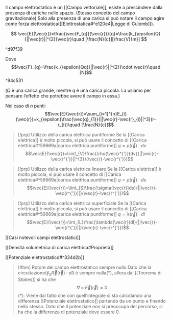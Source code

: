 Il campo elettrostatico è un [[Campo vettoriale]], esiste a prescindere dalla presenza di cariche nello spazio. (Stesso concetto del campo gravitazionale)
Solo alla presenza di una carica si può notare il campo agire come forza elettrostatica([[Elettrostatica#^e120e4|Legge di Culomb]]).

$$
\vec{E}(\vec{r})=\frac{\vec{F_{q}}(\vec{r})}{q}=\frac{k_{\epsilon}Q}{||\vec{r}||^{2}}\vec{r}\quad [\frac{N}{c}][\frac{V}{m}]
$$

^d97f39

Dove $$\vec{F}_{q}=\frac{k_{\epsilon}Qq}{||\vec{r}||^{2}}\cdot \vec{r}\quad [N]$$ ^94c531

($Q$ è una carica grande, mentre $q$ è una carica piccola. La usiamo per pensare l’effetto che potrebbe avere il campo in essa.)

Nel caso di $n$ punti:
$$\vec{E}(\vec{r})=\sum_{i=1}^{n}E_{i}(\vec{r})=k_{\epsilon}\frac{\vec{q}_{1}}{||\vec{r}-\vec{r}_{i}||^3}(r-r_{i})\quad [\frac{N}{c}]$$

>[!prp] Utilizzo della carica elettrica puntiforme
>Se la [[Carica elettrica]] è molto piccola, si può usare il concetto di [[Carica elettrica#^59669a|carica elettrica puntiforme]] $q = \rho(\vec{r})\cdot dv$
>$$\vec{E}(\vec{r})=\iiint_{V}\frac{\rho(\vec{r^{'}})dv}{||\vec{r}-\vec{r^{'}}||^{3}}(\vec{r}-\vec{r^{'}})$$


>[!prp] Utilizzo della carica elettrica lineare
>Se la [[Carica elettrica]] è molto piccola, si può usare il concetto di [[Carica elettrica#^59669a|carica elettrica puntiforme]] $q = \rho(\vec{r})\cdot ds$
>$$\vec{E}(\vec{r})=\iint_{S}\frac{\sigma(\vec{r})ds}{||\vec{r}-\vec{r^{'}}||}(\vec{r}-\vec{r^{'}})$$


>[!prp] Utilizzo della carica elettrica superficiale
>Se la [[Carica elettrica]] è molto piccola, si può usare il concetto di [[Carica elettrica#^59669a|carica elettrica puntiforme]] $q = \lambda(\vec{r})\cdot dl$
>$$\vec{E}(\vec{r})=\int_{L}\frac{\lambda(\vec{r})dl}{||\vec{r}-\vec{r^{'}}||}(\vec{r}-\vec{r^{'}})$$

[[Casi notevoli campi elettrostatici]]

[[Densità volumetrica di carica elettrica#Proprietà]]

[[Potenziale elettrostatico#^334d2b]]

>[!thm] Rotore del campo elettrostatico sempre nullo
>Dato che la circuitazione($\oint_{S}\vec{R}(\vec{r})\cdot dl$) è sempre nulla(\*), allora dal [[Teorema di Stokes]] si ha che 
>$$\nabla\times\vec{E}(\vec{r})=0$$
>(\*): Viene dal fatto che con quell’integrale si sta calcolando una differenza [[Potenziale elettrostatico]] partendo da un punto e finendo nello stesso. Dato che il potenziale non si preoccupa del percorso, si ha che la differenza di potenziale deve essere 0.


